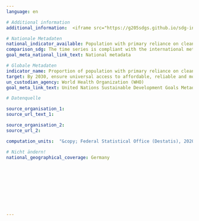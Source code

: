 ```yaml
---
language: en

# Additional information
additional_information:  <iframe src="https://g205sdgs.github.io/sdg-indicators/public/AddInfos/en/7.1.2.pdf" height="1650px" width="100%"></iframe>

# Nationale Metadaten
national_indicator_available: Population with primary reliance on clean fuels and technology
comparison_sdg: The time series is compliant with the international metadata description.
goal_meta_national_link_text: National metadata

# Globale Metadaten
indicator_name: Proportion of population with primary reliance on clean fuels and technology
target: By 2030, ensure universal access to affordable, reliable and modern energy services
un_custodian_agency: World Health Organization (WHO)
goal_meta_link_text: United Nations Sustainable Development Goals Metadata

# Datenquelle

source_organisation_1:
source_url_text_1:

source_organisation_2:
source_url_2:

computation_units:  "&copy; Federal Statistical Office (Destatis), 2020"

# Nicht ändern!
national_geographical_coverage: Germany










---
```

